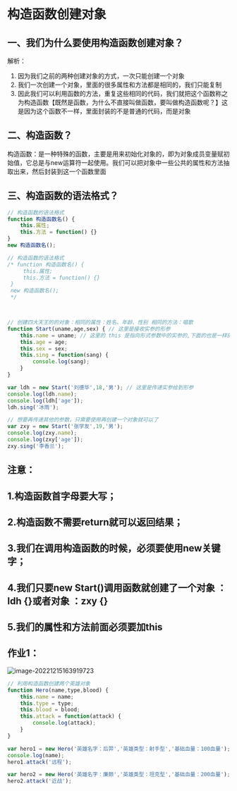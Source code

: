 # 构造函数创建对象

## 一、我们为什么要使用构造函数创建对象？

解析：

1. 因为我们之前的两种创建对象的方式，一次只能创建一个对象
2. 我们一次创建一个对象，里面的很多属性和方法都是相同的，我们只能复制
3. 因此我们可以利用函数的方法，重复这些相同的代码，我们就把这个函数称之为构造函数【既然是函数，为什么不直接叫做函数，要叫做构造函数呢？】这是因为这个函数不一样，里面封装的不是普通的代码，而是对象

## 二、构造函数？

构造函数：是一种特殊的函数，主要是用来初始化对象的，即为对象成员变量赋初始值，它总是与new运算符一起使用。我们可以把对象中一些公共的属性和方法抽取出来，然后封装到这一个函数里面

## 三、构造函数的语法格式？

```javaScript
// 构造函数的语法格式
function 构造函数名() {
    this.属性;
    this.方法 = function() {}
}
new 构造函数名();
```

```javaScript
// 构造函数的语法格式
/* function 构造函数名() {
     this.属性;
     this.方法 = function() {}
 }
 new 构造函数名();
 */



// 创建四大天王的的对象：相同的属性：姓名、年龄、性别 相同的方法：唱歌
function Start(uname,age,sex) { // 这里是接收实参的形参
    this.name = uname; // 这里的 this 是指向形式参数中的实参的,下面的也是一样的
    this.age = age;
    this.sex = sex;
    this.sing = function(sang) {
        console.log(sang);
    }
}

var ldh = new Start('刘德华',18,'男'); // 这里是传递实参给到形参
console.log(ldh.name);
console.log(ldh['age']);
ldh.sing('冰雨');

// 想要再传递其他的参数，只需要使用再创建一个对象就可以了
var zxy = new Start('张学友',19,'男');
console.log(zxy.name);
console.log(zxy['age']);
zxy.sing('李香兰');
```

## 注意：

## 1.构造函数首字母要大写；

## 2.构造函数不需要return就可以返回结果；

## 3.我们在调用构造函数的时候，必须要使用new关键字；

## 4.我们只要new Start()调用函数就创建了一个对象 ：ldh {}或者对象 ：zxy {}

## 5.我们的属性和方法前面必须要加this







## 作业1：

![image-20221215163919723](C:\Users\谭磊\AppData\Roaming\Typora\typora-user-images\image-20221215163919723.png)

```javaScript
// 利用构造函数创建两个英雄对象
function Hero(name,type,blood) {
    this.name = name;
    this.type = type;
    this.blood = blood;
    this.attack = function(attack) {
        console.log(attack);
    }
}

var hero1 = new Hero('英雄名字：后羿','英雄类型：射手型','基础血量：100血量');
console.log(name);
hero1.attack('远程');

var hero2 = new Hero('英雄名字：廉颇','英雄类型：坦克型','基础血量：200血量');
hero2.attack('近战');
```